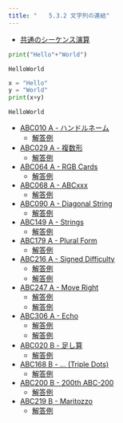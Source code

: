 ```yaml
---
title: "　　5.3.2 文字列の連結"
---
```


* [共通のシーケンス演算](https://docs.python.org/ja/3/library/stdtypes.html#common-sequence-operations)

```python:サンプルコード：sample_255.py
print("Hello"+"World")
```

```text:実行結果
HelloWorld
```

```python:サンプルコード：sample_256.py
x = "Hello"
y = "World"
print(x+y)
```

```text:実行結果
HelloWorld
```

- [ABC010 A - ハンドルネーム](https://atcoder.jp/contests/abc010/tasks/abc010_1)
    - [解答例](https://atcoder.jp/contests/abc010/submissions/14639843)
- [ABC029 A - 複数形](https://atcoder.jp/contests/abc029/tasks/abc029_a)
    - [解答例](https://atcoder.jp/contests/abc029/submissions/14639859)
- [ABC064 A - RGB Cards](https://atcoder.jp/contests/abc064/tasks/abc064_a)
    - [解答例](https://atcoder.jp/contests/abc064/submissions/15311514)
- [ABC068 A - ABCxxx](https://atcoder.jp/contests/abc068/tasks/abc068_a)
    - [解答例](https://atcoder.jp/contests/abc068/submissions/17500022)
- [ABC090 A - Diagonal String](https://atcoder.jp/contests/abc090/tasks/abc090_a)
    - [解答例](https://atcoder.jp/contests/abc090/submissions/17500068)
- [ABC149 A - Strings](https://atcoder.jp/contests/abc149/tasks/abc149_a)
    - [解答例](https://atcoder.jp/contests/abc149/submissions/15567604)
- [ABC179 A - Plural Form](https://atcoder.jp/contests/abc179/tasks/abc179_a)
    - [解答例](https://atcoder.jp/contests/abc179/submissions/17424602)
- [ABC216 A - Signed Difficulty](https://atcoder.jp/contests/abc216/tasks/abc216_a)
    - [解答例](https://atcoder.jp/contests/abc216/submissions/26995166)
    - [解答例](https://atcoder.jp/contests/abc216/submissions/26995218)
- [ABC247 A - Move Right](https://atcoder.jp/contests/abc247/tasks/abc247_a)
    - [解答例](https://atcoder.jp/contests/abc247/submissions/30896872)
    - [解答例](https://atcoder.jp/contests/abc247/submissions/30918305)
- [ABC306 A - Echo](https://atcoder.jp/contests/abc306/tasks/abc306_a)
    - [解答例](https://atcoder.jp/contests/abc306/submissions/43162789)
    - [解答例](https://atcoder.jp/contests/abc306/submissions/43162707)
- [ABC020 B - 足し算](https://atcoder.jp/contests/abc020/tasks/abc020_b)
    - [解答例](https://atcoder.jp/contests/abc020/submissions/17500184)
- [ABC168 B - ... (Triple Dots)](https://atcoder.jp/contests/abc168/tasks/abc168_b)
    - [解答例](https://atcoder.jp/contests/abc168/submissions/13403202)
- [ABC200 B - 200th ABC-200](https://atcoder.jp/contests/abc200/tasks/abc200_b)
    - [解答例](https://atcoder.jp/contests/abc200/submissions/22520047)
- [ABC219 B - Maritozzo](https://atcoder.jp/contests/abc219/tasks/abc219_b)
    - [解答例](https://atcoder.jp/contests/abc219/submissions/33597313)